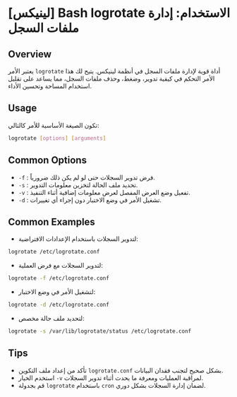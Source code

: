 # [لينيكس] Bash logrotate الاستخدام: إدارة ملفات السجل

## Overview
يعتبر الأمر `logrotate` أداة قوية لإدارة ملفات السجل في أنظمة لينيكس. يتيح لك هذا الأمر التحكم في كيفية تدوير، وضغط، وحذف ملفات السجل، مما يساعد على تقليل استخدام المساحة وتحسين الأداء.

## Usage
تكون الصيغة الأساسية للأمر كالتالي:

```bash
logrotate [options] [arguments]
```

## Common Options
- `-f` : فرض تدوير السجلات حتى لو لم يكن ذلك ضرورياً.
- `-s` : تحديد ملف الحالة لتخزين معلومات التدوير.
- `-v` : تفعيل وضع العرض المفصل لعرض معلومات إضافية أثناء التنفيذ.
- `-d` : تشغيل الأمر في وضع الاختبار دون إجراء أي تغييرات.

## Common Examples
- لتدوير السجلات باستخدام الإعدادات الافتراضية:
```bash
logrotate /etc/logrotate.conf
```

- لتدوير السجلات مع فرض العملية:
```bash
logrotate -f /etc/logrotate.conf
```

- لتشغيل الأمر في وضع الاختبار:
```bash
logrotate -d /etc/logrotate.conf
```

- لتحديد ملف حالة مخصص:
```bash
logrotate -s /var/lib/logrotate/status /etc/logrotate.conf
```

## Tips
- تأكد من إعداد ملف التكوين `logrotate.conf` بشكل صحيح لتجنب فقدان البيانات.
- استخدم الخيار `-v` لمراقبة العمليات ومعرفة ما يحدث أثناء تدوير السجلات.
- قم بجدولة `logrotate` باستخدام `cron` لضمان إدارة السجلات بشكل دوري.